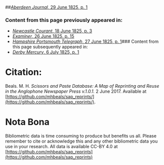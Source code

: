 ##[*Aberdeen Journal*, 29 June 1825, p. 1](https://mhbeals.github.io/sap_html/Aberdeen-Journal/Aberdeen-Journal-29-June-1825-p-1)

### Content from this page previously appeared in:
+ [*Newcastle Courant*, 18 June 1825, p. 3](https://mhbeals.github.io/sap_html/Newcastle-Courant/Newcastle-Courant-18-June-1825-p-3)
+ [*Examiner*, 26 June 1825, p. 15](https://mhbeals.github.io/sap_html/Examiner/Examiner-26-June-1825-p-15)
+ [*Hampshire Portsmouth Telegraph*, 27 June 1825, p. 1](https://mhbeals.github.io/sap_html/Hampshire-Portsmouth-Telegraph/Hampshire-Portsmouth-Telegraph-27-June-1825-p-1)### Content from this page subsequently appeared in:
+ [*Derby Mercury*, 6 July 1825, p. 1](https://mhbeals.github.io/sap_html/Derby-Mercury/Derby-Mercury-6-July-1825-p-1)
                    
# Citation: 

Beals. M. H. *Scissors and Paste Database: A Map of Reprinting and Reuse in the Anglophone Newspaper Press v.1.0.1.* 2 June 2017. Available at [https://github.com/mhbeals/sap_reprints/](https://github.com/mhbeals/sap_reprints/). 
                    
# Nota Bona

Bibliometric data is time consuming to produce but benefits us all. Please remember to cite or acknowledge this and any other bibliometric data you use in your research. All data is available CC-BY 4.0 at [https://github.com/mhbeals/sap_reprints](https://github.com/mhbeals/sap_reprints)